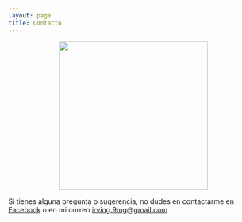 ```yaml
---
layout: page
title: Contacto
---
```

<p align="center">
  <img width="300" height="300" src= "https://raw.githubusercontent.com/Irvimg/irvimg2/gh-pages/assets/img/poster.jpeg" >
</p>




Si tienes alguna pregunta o sugerencia, no dudes en contactarme en [Facebook](https://www.facebook.com/profile.php?id=100009679980482) o en mi correo irving.9mg@gmail.com
